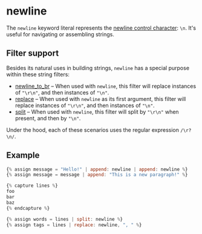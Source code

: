 # newline

The `newline` keyword literal represents the [newline control character](https://en.wikipedia.org/wiki/Newline): `\n`. It's useful for navigating or assembling strings.

## Filter support

Besides its natural uses in building strings, `newline` has a special purpose within these string filters:

* [newline\_to\_br](../../filters.md#newline_to_br) – When used with `newline`, this filter will replace instances of `"\r\n"`, and then instances of `"\n"`.
* [replace](../../filters.md#replace-replace_first) – When used with `newline` as its first argument, this filter will replace instances of `"\r\n"`, and then instances of `"\n"`.
* [split](../../filters.md#split) – When used with `newline`, this filter will split by `"\r\n"` when present, and then by `"\n"`.

Under the hood, each of these scenarios uses the regular expression `/\r?\n/`.

## Example

```javascript
{% assign message = "Hello!" | append: newline | append: newline %}
{% assign message = message | append: "This is a new paragraph!" %}

{% capture lines %}
foo
bar
baz
{% endcapture %}

{% assign words = lines | split: newline %}
{% assign tags = lines | replace: newline, ", " %}
```

